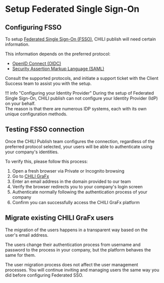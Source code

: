 # Setup Federated Single Sign-On

## Configuring FSSO

To setup [Federated Single Sign-On (FSSO)](../../../concepts/federated-single-sign-on/), CHILI publish will need certain information.

This information depends on the preferred protocol:

- [OpenID Connect (OIDC)](../../setup-fsso/oidc)
- [Security Assertion Markup Language (SAML)](../../setup-fsso/saml)

Consult the supported protocols, and initiate a support ticket with the Client Success team to assist you with the setup.

!!! info "Configuring your Identity Provider"
	During the setup of Federated Single Sign-On, CHILI publish can not configure your Identity Provider (IdP) on your behalf.  
    The reason is that there are numerous IDP systems, each with its own unique configuration methods.

## Testing FSSO connection

Once the CHILI Publish team configures the connection, regardless of the preferred protocol selected, your users will be able to authenticate using your company's identities.

To verify this, please follow this process:

1. Open a fresh browser via Private or Incognito browsing
2. Go to [CHILI GraFx](https://chiligrafx.com)
3. Enter an email address in the domain provided to our team
4. Verify the browser redirects you to your company's login screen
5. Authenticate normally following the authentication process of your company
6. Confirm you can successfully access the CHILI GraFx platform

## Migrate existing CHILI GraFx users

The migration of the users happens in a transparent way based on the user's email address.

The users change their authentication process from username and password to the process in your company, but the platform behaves the same for them.

The user migration process does not affect the user management processes. You will continue inviting and managing users the same way you did before configuring Federated SSO.
